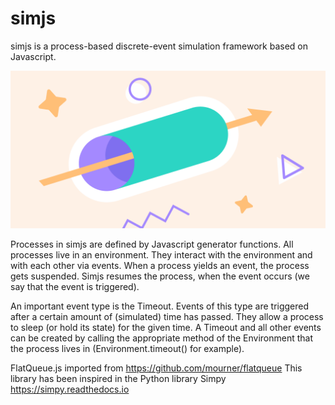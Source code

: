 # simjs

simjs is a process-based discrete-event simulation framework based on Javascript.

![](media/image.png)

Processes in simjs are defined by Javascript generator functions. All processes live in an environment. They interact with the environment and with each other via events. When a process yields an event, the process gets suspended. Simjs resumes the process, when the event occurs (we say that the event is triggered).

An important event type is the Timeout. Events of this type are triggered after a certain amount of (simulated) time has passed. They allow a process to sleep (or hold its state) for the given time. A Timeout and all other events can be created by calling the appropriate method of the Environment that the process lives in (Environment.timeout() for example).

FlatQueue.js imported from https://github.com/mourner/flatqueue
This library has been inspired in the Python library Simpy https://simpy.readthedocs.io
